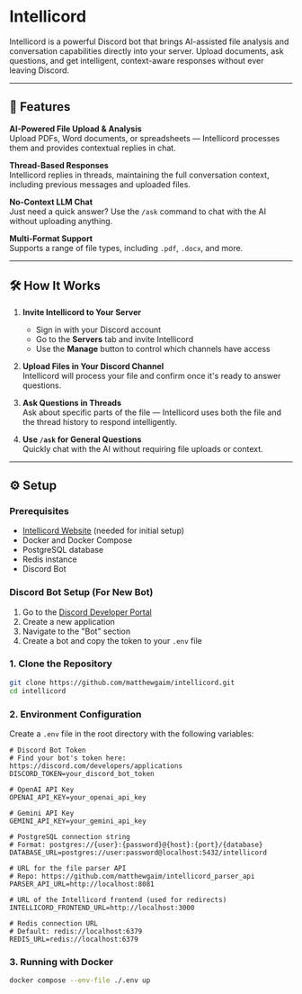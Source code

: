 # Intellicord

Intellicord is a powerful Discord bot that brings AI-assisted file analysis and conversation capabilities directly into your server. Upload documents, ask questions, and get intelligent, context-aware responses without ever leaving Discord.

---

## 🚀 Features

**AI-Powered File Upload & Analysis**  
Upload PDFs, Word documents, or spreadsheets — Intellicord processes them and provides contextual replies in chat.

**Thread-Based Responses**  
Intellicord replies in threads, maintaining the full conversation context, including previous messages and uploaded files.

**No-Context LLM Chat**  
Just need a quick answer? Use the `/ask` command to chat with the AI without uploading anything.

**Multi-Format Support**  
Supports a range of file types, including `.pdf`, `.docx`, and more.

---

## 🛠 How It Works

1. **Invite Intellicord to Your Server**  
   - Sign in with your Discord account  
   - Go to the **Servers** tab and invite Intellicord  
   - Use the **Manage** button to control which channels have access

2. **Upload Files in Your Discord Channel**  
   Intellicord will process your file and confirm once it's ready to answer questions.

3. **Ask Questions in Threads**  
   Ask about specific parts of the file — Intellicord uses both the file and the thread history to respond intelligently.

4. **Use `/ask` for General Questions**  
   Quickly chat with the AI without requiring file uploads or context.

---

## ⚙️ Setup

### Prerequisites

- [Intellicord Website](https://github.com/matthewgaim/intellicord-website) (needed for initial setup)
- Docker and Docker Compose
- PostgreSQL database
- Redis instance
- Discord Bot

### Discord Bot Setup (For New Bot)

1. Go to the [Discord Developer Portal](https://discord.com/developers/applications)
2. Create a new application
3. Navigate to the "Bot" section
4. Create a bot and copy the token to your `.env` file

### 1. Clone the Repository

```bash
git clone https://github.com/matthewgaim/intellicord.git
cd intellicord
```

### 2. Environment Configuration

Create a `.env` file in the root directory with the following variables:

```env
# Discord Bot Token
# Find your bot's token here: https://discord.com/developers/applications
DISCORD_TOKEN=your_discord_bot_token

# OpenAI API Key
OPENAI_API_KEY=your_openai_api_key

# Gemini API Key
GEMINI_API_KEY=your_gemini_api_key

# PostgreSQL connection string
# Format: postgres://{user}:{password}@{host}:{port}/{database}
DATABASE_URL=postgres://user:password@localhost:5432/intellicord

# URL for the file parser API
# Repo: https://github.com/matthewgaim/intellicord_parser_api
PARSER_API_URL=http://localhost:8081

# URL of the Intellicord frontend (used for redirects)
INTELLICORD_FRONTEND_URL=http://localhost:3000

# Redis connection URL
# Default: redis://localhost:6379
REDIS_URL=redis://localhost:6379
```

### 3. Running with Docker

```bash
docker compose --env-file ./.env up
```